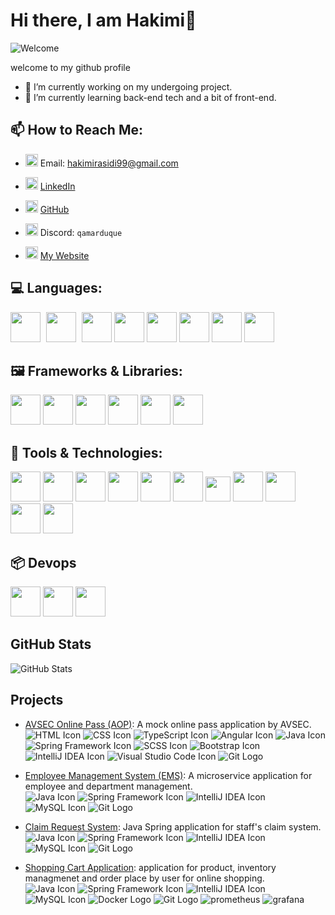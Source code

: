 # Hi there, I am Hakimi👋

![Welcome](https://www.icegif.com/wp-content/uploads/icegif-1787.gif)

welcome to my github profile

- 🔭 I’m currently working on my undergoing project.
- 🌱 I’m currently learning back-end tech and a bit of front-end.

## 📫 How to Reach Me:

- <img src="https://img.icons8.com/color/20/000000/gmail.png" width="20" height="20"/> Email: [hakimirasidi99@gmail.com](mailto:hakimirasidi99@gmail.com)
- <img src="https://img.icons8.com/color/48/000000/linkedin.png" width="20" height="20"/> [LinkedIn](https://www.linkedin.com/in/ahmad-hakimi-ahmad-rasidi/)
- <img src="https://img.icons8.com/fluency/48/000000/github.png" width="20" height="20"/> [GitHub](https://github.com/ahmadhakimi/ahmadhakimi)

- <img src="https://img.icons8.com/color/48/000000/discord-logo.png" width="20" height="20"/> Discord: `qamarduque `
- <img src="https://img.icons8.com/fluency/48/000000/domain.png" width="20" height="20"/> [My Website](https://ahmadhakimi.netlify.app/)

<!-- **ahmadhakimi/ahmadhakimi** is a ✨ _special_ ✨ repository because its `README.md` (this file) appears on your GitHub profile. -->

<!-- ![GitHub followers](https://img.shields.io/github/followers/your-username?label=Follow&style=social)
![GitHub stars](https://img.shields.io/github/stars/your-username?affiliations=OWNER%2CCOLLABORATOR&style=social) -->

## 💻 Languages:

<img src="https://img.icons8.com/color/48/000000/java-coffee-cup-logo.png" width="48" height="48" style="display: inline; margin-right: 5px;"/> 
<img src="https://img.icons8.com/color/48/000000/html-5.png" width="48" height="48" style="display: inline; margin-right: 5px;"/> 
<img src="https://img.icons8.com/color/48/000000/css3.png" width="48" height="48"/> 
<img src="https://img.icons8.com/color/48/000000/sql.png" width="48" height="48"/> 
<img src="https://img.icons8.com/color/48/000000/javascript.png" width="48" height="48"/> 
<img src="https://img.icons8.com/color/48/000000/python.png" width="48" height="48"/> 
<img src="https://img.icons8.com/color/48/000000/typescript.png" width="48" height="48"/> 
<img src="https://img.icons8.com/color/48/000000/sass.png" width="48" height="48"/>

## 🖼️ Frameworks & Libraries:

<img src="https://img.icons8.com/color/48/000000/spring-logo.png" width="48" height="48"/> 
<img src="https://user-images.githubusercontent.com/25181517/183891303-41f257f8-6b3d-487c-aa56-c497b880d0fb.png" width="48" height="48"/> 
<img src="https://img.icons8.com/color/48/000000/angularjs.png" width="48" height="48"/> 
<img src="https://img.icons8.com/color/48/000000/bootstrap.png" width="48" height="48"/> 
<img src="https://user-images.githubusercontent.com/25181517/192107004-2d2fff80-d207-4916-8a3e-130fee5ee495.png" width="48" height="48"/>
<img src="https://user-images.githubusercontent.com/25181517/117207493-49665200-adf4-11eb-808e-a9c0fcc2a0a0.png" width="48" height="48"/>

## 🔧 Tools & Technologies:

<img src="https://user-images.githubusercontent.com/25181517/117207242-07d5a700-adf4-11eb-975e-be04e62b984b.png" width="48" height="48" style="display:inline;"/> 
<img src="https://img.icons8.com/color/48/000000/mysql-logo.png" width="48" height="48" style="display:inline;"/> 
<img src="https://img.icons8.com/color/48/000000/oracle-logo.png" width="48" height="48" style="display:inline;"/> 
<img src="https://img.icons8.com/color/48/000000/mongodb.png" width="48" height="48" style="display:inline;"/> 
<img src="https://img.icons8.com/color/48/000000/git.png" width="48" height="48" style="display:inline;"/> 
<img src="https://img.icons8.com/color/48/000000/figma.png" width="48" height="48" style="display:inline;"/> 
<img src="https://user-images.githubusercontent.com/25181517/192109061-e138ca71-337c-4019-8d42-4792fdaa7128.png" width="40" height="40" style="display:inline;"/> 
<img src="https://img.icons8.com/color/48/000000/intellij-idea.png" width="48" height="48" style="display:inline;"/> 
<img src="https://img.icons8.com/color/48/000000/visual-studio-code-2019.png" width="48" height="48" style="display:inline;"/> 
<img src="https://user-images.githubusercontent.com/25181517/192108374-8da61ba1-99ec-41d7-80b8-fb2f7c0a4948.png" width="48" height="48" style="display:inline;"/> 
<img src="https://user-images.githubusercontent.com/25181517/121401671-49102800-c959-11eb-9f6f-74d49a5e1774.png" width="48" height="48" style="display:inline;"/>

## 📦 Devops

<img src="https://img.icons8.com/color/48/000000/docker.png" width="48" height="48"/> 
<img src="https://img.icons8.com/color/48/000000/prometheus-app.png" width="48" height="48"/> 
<img src="https://img.icons8.com/color/48/000000/grafana.png" width="48" height="48"/>

## GitHub Stats

![GitHub Stats](https://github-readme-stats.vercel.app/api?username=ahmadhakimi&show_icons=true&theme=radical)

## Projects

- [AVSEC Online Pass (AOP)](https://github.com/ahmadhakimi/Mock-AOP-Website): A mock online pass application by AVSEC.<br>
  ![HTML Icon](https://img.icons8.com/color/20/000000/html-5.png) ![CSS Icon](https://img.icons8.com/color/20/000000/css3.png) ![TypeScript Icon](https://img.icons8.com/color/20/000000/typescript.png) ![Angular Icon](https://img.icons8.com/color/20/000000/angularjs.png) ![Java Icon](https://img.icons8.com/color/20/000000/java-coffee-cup-logo.png) ![Spring Framework Icon](https://img.icons8.com/color/20/000000/spring-logo.png) ![SCSS Icon](https://img.icons8.com/color/20/000000/sass.png) ![Bootstrap Icon](https://img.icons8.com/color/20/000000/bootstrap.png) ![IntelliJ IDEA Icon](https://img.icons8.com/color/20/000000/intellij-idea.png) ![Visual Studio Code Icon](https://img.icons8.com/color/20/000000/visual-studio-code-2019.png) ![Git Logo](https://img.icons8.com/color/20/000000/git.png)

- [Employee Management System (EMS)](https://github.com/ahmadhakimi/microservice-ems-springboot): A microservice application for employee and department management.<br>
  ![Java Icon](https://img.icons8.com/color/20/000000/java-coffee-cup-logo.png) ![Spring Framework Icon](https://img.icons8.com/color/20/000000/spring-logo.png) ![IntelliJ IDEA Icon](https://img.icons8.com/color/20/000000/intellij-idea.png) ![MySQL Icon](https://img.icons8.com/color/20/000000/mysql-logo.png) ![Git Logo](https://img.icons8.com/color/20/000000/git.png)

- [Claim Request System](https://github.com/ahmadhakimi/claim-request-system): Java Spring application for staff's claim system.<br>
  ![Java Icon](https://img.icons8.com/color/20/000000/java-coffee-cup-logo.png) ![Spring Framework Icon](https://img.icons8.com/color/20/000000/spring-logo.png) ![IntelliJ IDEA Icon](https://img.icons8.com/color/20/000000/intellij-idea.png) ![MySQL Icon](https://img.icons8.com/color/20/000000/mysql-logo.png) ![Git Logo](https://img.icons8.com/color/20/000000/git.png)

- [Shopping Cart Application](https://github.com/ahmadhakimi/shopping-cart-microservice): application for product, inventory managmenet and order place by user for online shopping.<br>
  ![Java Icon](https://img.icons8.com/color/20/000000/java-coffee-cup-logo.png) ![Spring Framework Icon](https://img.icons8.com/color/20/000000/spring-logo.png) ![IntelliJ IDEA Icon](https://img.icons8.com/color/20/000000/intellij-idea.png) ![MySQL Icon](https://img.icons8.com/color/20/000000/mysql-logo.png) ![Docker Logo](https://img.icons8.com/color/20/000000/docker.png) ![Git Logo](https://img.icons8.com/color/20/000000/git.png) ![prometheus](https://img.icons8.com/color/20/000000/prometheus-app.png) ![grafana](https://img.icons8.com/color/20/000000/grafana.png)

<!-- - 👯 I’m looking to collaborate on ...
- 🤔 I’m looking for help with ...
- 💬 Ask me about ...

- 😄 Pronouns: ...
- ⚡ Fun fact: ...
-->
